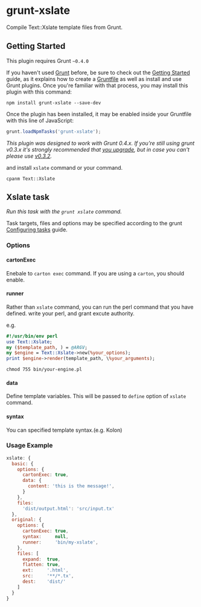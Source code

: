 # grunt-xslate

Compile Text::Xslate template files from Grunt.

## Getting Started

This plugin requires Grunt `~0.4.0`

If you haven't used [Grunt](http://gruntjs.com/) before, be sure to check out the [Getting Started](http://gruntjs.com/getting-started) guide, as it explains how to create a [Gruntfile](http://gruntjs.com/sample-gruntfile) as well as install and use Grunt plugins. Once you're familiar with that process, you may install this plugin with this command:

```shell
npm install grunt-xslate --save-dev
```

Once the plugin has been installed, it may be enabled inside your Gruntfile with this line of JavaScript:

```js
grunt.loadNpmTasks('grunt-xslate');
```

*This plugin was designed to work with Grunt 0.4.x. If you're still using grunt v0.3.x it's strongly recommended that [you upgrade](http://gruntjs.com/upgrading-from-0.3-to-0.4), but in case you can't please use [v0.3.2](https://github.com/gruntjs/grunt-contrib-coffee/tree/grunt-0.3-stable).*

and install `xslate` command or your command.

```shell
cpanm Text::Xslate
```

## Xslate task

_Run this task with the `grunt xslate` command._

Task targets, files and options may be specified according to the grunt [Configuring tasks](http://gruntjs.com/configuring-tasks) guide.

### Options

#### cartonExec

Enebale to `carton exec` command.
If you are using a `carton`, you should enable.

#### runner

Rather than `xslate` command, you can run the perl command that you have defined.
write your perl, and grant excute authority.

e.g.

```perl
#!/usr/bin/env perl
use Text::Xslate;
my ($template_path, ) = @ARGV;
my $engine = Text::Xslate->new(%your_options);
print $engine->render(template_path, \%your_arguments);
```
```shell
chmod 755 bin/your-engine.pl
```

#### data

Define template variables.
This will be passed to `define` option of `xslate` command.

#### syntax

You can specified template syntax.(e.g. Kolon)

### Usage Example

```js
xslate: {
  basic: {
    options: {
      cartonExec: true,
      data: {
        content: 'this is the message!',
      }
    },
    files:
      'dist/output.html': 'src/input.tx'
  },
  original: {
    options: {
      cartonExec: true,
      syntax:     null,
      runner:     'bin/my-xslate',
    },
    files: [
      expand:  true,
      flatten: true,
      ext:     '.html',
      src:     '**/*.tx',
      dest:    'dist/'
    ]
  }
}
```

